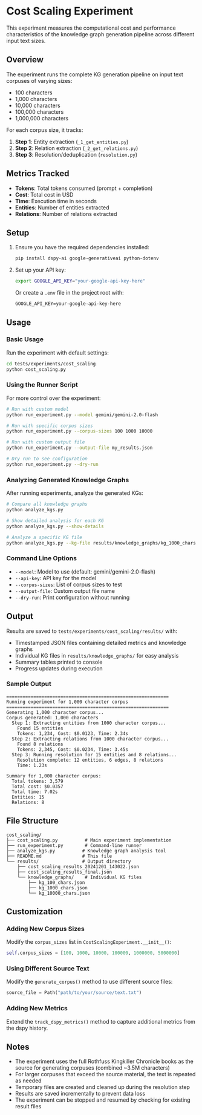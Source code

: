 # Cost Scaling Experiment

This experiment measures the computational cost and performance characteristics of the knowledge graph generation pipeline across different input text sizes.

## Overview

The experiment runs the complete KG generation pipeline on input text corpuses of varying sizes:
- 100 characters
- 1,000 characters  
- 10,000 characters
- 100,000 characters
- 1,000,000 characters

For each corpus size, it tracks:
1. **Step 1**: Entity extraction (`_1_get_entities.py`)
2. **Step 2**: Relation extraction (`_2_get_relations.py`) 
3. **Step 3**: Resolution/deduplication (`resolution.py`)

## Metrics Tracked

- **Tokens**: Total tokens consumed (prompt + completion)
- **Cost**: Total cost in USD
- **Time**: Execution time in seconds
- **Entities**: Number of entities extracted
- **Relations**: Number of relations extracted

## Setup

1. Ensure you have the required dependencies installed:
   ```bash
   pip install dspy-ai google-generativeai python-dotenv
   ```

2. Set up your API key:
   ```bash
   export GOOGLE_API_KEY="your-google-api-key-here"
   ```
   Or create a `.env` file in the project root with:
   ```
   GOOGLE_API_KEY=your-google-api-key-here
   ```

## Usage

### Basic Usage

Run the experiment with default settings:
```bash
cd tests/experiments/cost_scaling
python cost_scaling.py
```

### Using the Runner Script

For more control over the experiment:

```bash
# Run with custom model
python run_experiment.py --model gemini/gemini-2.0-flash

# Run with specific corpus sizes
python run_experiment.py --corpus-sizes 100 1000 10000

# Run with custom output file
python run_experiment.py --output-file my_results.json

# Dry run to see configuration
python run_experiment.py --dry-run
```

### Analyzing Generated Knowledge Graphs

After running experiments, analyze the generated KGs:

```bash
# Compare all knowledge graphs
python analyze_kgs.py

# Show detailed analysis for each KG
python analyze_kgs.py --show-details

# Analyze a specific KG file
python analyze_kgs.py --kg-file results/knowledge_graphs/kg_1000_chars.json
```

### Command Line Options

- `--model`: Model to use (default: gemini/gemini-2.0-flash)
- `--api-key`: API key for the model
- `--corpus-sizes`: List of corpus sizes to test
- `--output-file`: Custom output file name
- `--dry-run`: Print configuration without running

## Output

Results are saved to `tests/experiments/cost_scaling/results/` with:
- Timestamped JSON files containing detailed metrics and knowledge graphs
- Individual KG files in `results/knowledge_graphs/` for easy analysis
- Summary tables printed to console
- Progress updates during execution

### Sample Output

```
============================================================
Running experiment for 1,000 character corpus
============================================================
Generating 1,000 character corpus...
Corpus generated: 1,000 characters
  Step 1: Extracting entities from 1000 character corpus...
    Found 15 entities
    Tokens: 1,234, Cost: $0.0123, Time: 2.34s
  Step 2: Extracting relations from 1000 character corpus...
    Found 8 relations
    Tokens: 2,345, Cost: $0.0234, Time: 3.45s
  Step 3: Running resolution for 15 entities and 8 relations...
    Resolution complete: 12 entities, 6 edges, 8 relations
    Time: 1.23s

Summary for 1,000 character corpus:
  Total tokens: 3,579
  Total cost: $0.0357
  Total time: 7.02s
  Entities: 15
  Relations: 8
```

## File Structure

```
cost_scaling/
├── cost_scaling.py          # Main experiment implementation
├── run_experiment.py        # Command-line runner
├── analyze_kgs.py          # Knowledge graph analysis tool
├── README.md               # This file
└── results/                # Output directory
    ├── cost_scaling_results_20241201_143022.json
    ├── cost_scaling_results_final.json
    └── knowledge_graphs/    # Individual KG files
        ├── kg_100_chars.json
        ├── kg_1000_chars.json
        └── kg_10000_chars.json
```

## Customization

### Adding New Corpus Sizes

Modify the `corpus_sizes` list in `CostScalingExperiment.__init__()`:

```python
self.corpus_sizes = [100, 1000, 10000, 100000, 1000000, 5000000]
```

### Using Different Source Text

Modify the `generate_corpus()` method to use different source files:

```python
source_file = Path("path/to/your/source/text.txt")
```

### Adding New Metrics

Extend the `track_dspy_metrics()` method to capture additional metrics from the dspy history.

## Notes

- The experiment uses the full Rothfuss Kingkiller Chronicle books as the source for generating corpuses (combined ~3.5M characters)
- For larger corpuses that exceed the source material, the text is repeated as needed
- Temporary files are created and cleaned up during the resolution step
- Results are saved incrementally to prevent data loss
- The experiment can be stopped and resumed by checking for existing result files 